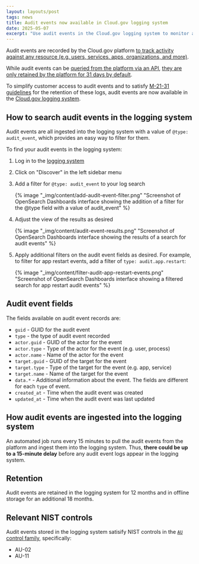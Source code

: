 ```yaml
---
layout: layouts/post
tags: news
title: Audit events now available in Cloud.gov logging system
date: 2025-05-07
excerpt: "Use audit events in the Cloud.gov logging system to monitor activity on your resources"
---
```


Audit events are recorded by the Cloud.gov platform [to track activity against any resource (e.g. users, services, apps, organizations, and more)](https://docs.cloudfoundry.org/running/managing-cf/audit-events.html#types).

While audit events can be [queried from the platform via an API](https://docs.cloudfoundry.org/running/managing-cf/audit-events.html#querying), [they are only retained by the platform for 31 days by default](https://docs.cloudfoundry.org/running/managing-cf/audit-events.html#considerations).

To simplify customer access to audit events and to satisfy [M-21-31 guidelines][m-21-31] for the retention of these logs, audit events are now available in the [Cloud.gov logging system][logs].

## How to search audit events in the logging system

Audit events are all ingested into the logging system with a value of `@type: audit_event`, which provides an easy way to filter for them.

To find your audit events in the logging system:

1. Log in to the [logging system][logs]
2. Click on "Discover" in the left sidebar menu
3. Add a filter for `@type: audit_event` to your log search

    {% image "_img/content/add-audit-event-filter.png" "Screenshot of OpenSearch Dashboards interface showing the addition of a filter for the @type field with a value of audit_event" %}

4. Adjust the view of the results as desired

    {% image "_img/content/audit-event-results.png" "Screenshot of OpenSearch Dashboards interface showing the results of a search for audit events" %}

5. Apply additional filters on the audit event fields as desired. For example, to filter for app restart events, add a filter of `type: audit.app.restart`:

    {% image "_img/content/filter-audit-app-restart-events.png" "Screenshot of OpenSearch Dashboards interface showing a filtered search for app restart audit events" %}

## Audit event fields

The fields available on audit event records are:

- `guid` - GUID for the audit event
- `type` - the type of audit event recorded
- `actor.guid` - GUID of the actor for the event
- `actor.type` - Type of the actor for the event (e.g. user, process)
- `actor.name` - Name of the actor for the event
- `target.guid` - GUID of the target for the event
- `target.type` - Type of the target for the event (e.g. app, service)
- `target.name` - Name of the target for the event
- `data.*` - Additional information about the event. The fields are different for each `type` of event.
- `created_at` - Time when the audit event was created
- `updated_at` - Time when the audit event was last updated

## How audit events are ingested into the logging system

An automated job runs every 15 minutes to pull the audit events from the platform and ingest them into the logging system. Thus, **there could be up to a 15-minute delay** before any audit event logs appear in the logging system.

## Retention

Audit events are retained in the logging system for 12 months and in offline storage for an additional 18 months.

## Relevant NIST controls

Audit events stored in the logging system satisify NIST controls in the [`AU` control family](https://csrc.nist.gov/projects/cprt/catalog#/cprt/framework/version/SP_800_53_5_1_1/home?element=AU), specifically:

- AU-02
- AU-11

[logs]: https://logs.fr.cloud.gov
[m-21-31]: https://www.whitehouse.gov/wp-content/uploads/2021/08/M-21-31-Improving-the-Federal-Governments-Investigative-and-Remediation-Capabilities-Related-to-Cybersecurity-Incidents.pdf

